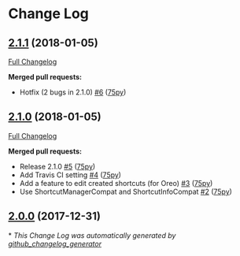 # Change Log

## [2.1.1](https://github.com/75py/FileShortcut/tree/2.1.1) (2018-01-05)
[Full Changelog](https://github.com/75py/FileShortcut/compare/2.1.0...2.1.1)

**Merged pull requests:**

- Hotfix \(2 bugs in 2.1.0\) [\#6](https://github.com/75py/FileShortcut/pull/6) ([75py](https://github.com/75py))

## [2.1.0](https://github.com/75py/FileShortcut/tree/2.1.0) (2018-01-05)
[Full Changelog](https://github.com/75py/FileShortcut/compare/2.0.0...2.1.0)

**Merged pull requests:**

- Release 2.1.0 [\#5](https://github.com/75py/FileShortcut/pull/5) ([75py](https://github.com/75py))
- Add Travis CI setting [\#4](https://github.com/75py/FileShortcut/pull/4) ([75py](https://github.com/75py))
- Add a feature to edit created shortcuts \(for Oreo\) [\#3](https://github.com/75py/FileShortcut/pull/3) ([75py](https://github.com/75py))
- Use ShortcutManagerCompat and ShortcutInfoCompat [\#2](https://github.com/75py/FileShortcut/pull/2) ([75py](https://github.com/75py))

## [2.0.0](https://github.com/75py/FileShortcut/tree/2.0.0) (2017-12-31)


\* *This Change Log was automatically generated by [github_changelog_generator](https://github.com/skywinder/Github-Changelog-Generator)*